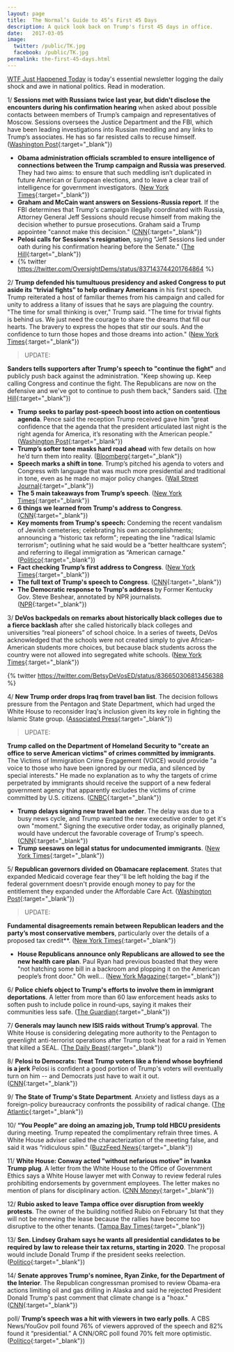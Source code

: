 ```yaml
---
layout: page
title:  The Normal’s Guide to 45’s First 45 Days
description: A quick look back on Trump's first 45 days in office.
date:   2017-03-05
image:
  twitter: /public/TK.jpg
  facebook: /public/TK.jpg
permalink: the-first-45-days.html
---
```


<p class="lead"><a href="{{ site.baseurl }}/">WTF Just Happened Today</a> is today's essential newsletter logging the daily shock and awe in national politics. Read in moderation.</p>


1/ **Sessions met with Russians twice last year, but didn't disclose the encounters during his confirmation hearing** when asked about possible contacts between members of Trump’s campaign and representatives of Moscow. Sessions oversees the Justice Department and the FBI, which have been leading investigations into Russian meddling and any links to Trump’s associates. He has so far resisted calls to recuse himself. ([Washington Post](https://www.washingtonpost.com/world/national-security/sessions-spoke-twice-with-russian-ambassador-during-trumps-presidential-campaign-justice-officials-say/2017/03/01/77205eda-feac-11e6-99b4-9e613afeb09f_story.html){:target="_blank"})

* **Obama administration officials scrambled to ensure intelligence of connections between the Trump campaign and Russia was preserved**. They had two aims: to ensure that such meddling isn’t duplicated in future American or European elections, and to leave a clear trail of intelligence for government investigators. ([New York Times](https://www.nytimes.com/2017/03/01/us/politics/obama-trump-russia-election-hacking.html){:target="_blank"})
* **Graham and McCain want answers on Sessions-Russia report**. If the FBI determines that Trump's campaign illegally coordinated with Russia, Attorney General Jeff Sessions should recuse himself from making the decision whether to pursue prosecutions. Graham said a Trump appointee "cannot make this decision." ([CNN](http://www.cnn.com/2017/03/01/politics/jeff-sessions-russia-reaction/){:target="_blank"})
* **Pelosi calls for Sessions's resignation**, saying "Jeff Sessions lied under oath during his confirmation hearing before the Senate." ([The Hill](http://thehill.com/blogs/blog-briefing-room/news/321938-pelosi-calls-on-sessions-to-resign){:target="_blank"})
* {% twitter https://twitter.com/OversightDems/status/837143744201764864 %}

2/ **Trump defended his tumultuous presidency and asked Congress to put aside its “trivial fights” to help ordinary Americans** in his first speech. Trump reiterated a host of familiar themes from his campaign and called for unity to address a litany of issues that he says are plaguing the country. "The time for small thinking is over," Trump said. "The time for trivial fights is behind us. We just need the courage to share the dreams that fill our hearts. The bravery to express the hopes that stir our souls. And the confidence to turn those hopes and those dreams into action." ([New York Times](https://www.nytimes.com/2017/02/28/us/politics/trump-address-congress.html){:target="_blank"})

> UPDATE:
>
**Sanders tells supporters after Trump's speech to "continue the fight"** and publicly push back against the administration. "Keep showing up. Keep calling Congress and continue the fight. The Republicans are now on the defensive and we've got to continue to push them back," Sanders said. ([The Hill](http://thehill.com/blogs/floor-action/senate/321725-sanders-to-supporters-after-trump-speech-continue-the-fight){:target="_blank"})

* **Trump seeks to parlay post-speech boost into action on contentious agenda**. Pence said the reception Trump received gave him “great confidence that the agenda that the president articulated last night is the right agenda for America, it’s resonating with the American people.” ([Washington Post](https://www.washingtonpost.com/powerpost/trump-seeks-to-parlay-post-speech-boost-into-action-on-contentious-agenda/2017/03/01/e09a382e-fe41-11e6-99b4-9e613afeb09f_story.html){:target="_blank"})
* **Trump’s softer tone masks hard road ahead** with few details on how he’d turn them into reality. ([Bloomberg](https://www.bloomberg.com/politics/articles/2017-03-01/trump-s-softer-tone-masks-hard-road-ahead-for-agenda-in-congress){:target="_blank"})
* **Speech marks a shift in tone**. Trump’s pitched his agenda to voters and Congress with language that was much more presidential and traditional in tone, even as he made no major policy changes. ([Wall Street Journal](https://www.wsj.com/articles/trump-speech-to-congress-marks-a-shift-in-tone-1488348312){:target="_blank"})
* **The 5 main takeaways from Trump’s speech**. ([New York Times](https://www.nytimes.com/2017/03/01/us/politics/takeaways-president-trump-speech-congress.html){:target="_blank"})
* **6 things we learned from Trump's address to Congress**. ([CNN](http://www.cnn.com/2017/03/01/politics/trump-address-congress-highlights/index.html){:target="_blank"})
* **Key moments from Trump's speech:** Condeming the recent vandalism of Jewish cemeteries; celebrating his own accomplishments; announcing a “historic tax reform"; repeating the line “radical Islamic terrorism"; outlining what he said would be a “better healthcare system”; and referring to illegal immigration as “American carnage." ([Politico](http://www.politico.com/story/2017/02/donald-trump-congress-speech-key-moments-235520){:target="_blank"})
* **Fact checking Trump’s first address to Congress**. ([New York Times](https://www.nytimes.com/interactive/2017/02/28/us/politics/fact-check-trump-congress-address.html){:target="_blank"})
* **The full text of Trump's speech to Congress**. ([CNN](http://www.cnn.com/2017/02/28/politics/donald-trump-speech-transcript-full-text/){:target="_blank"})
* **The Democratic response to Trump's address** by Former Kentucky Gov. Steve Beshear, annotated by NPR journalists. ([NPR](http://www.npr.org/2017/02/28/516829714/democratic-response-to-trumps-address-to-congress-annotated){:target="_blank"})

3/ **DeVos backpedals on remarks about historically black colleges due to a fierce backlash** after she called historically black colleges and universities “real pioneers” of school choice. In a series of tweets, DeVos acknowledged that the schools were not created simply to give African-American students more choices, but because black students across the country were not allowed into segregated white schools. ([New York Times](https://www.nytimes.com/2017/02/28/us/politics/betsy-devos-historically-black-colleges-statement.html){:target="_blank"})

{% twitter https://twitter.com/BetsyDeVosED/status/836650306813456388 %}

4/ **New Trump order drops Iraq from travel ban list**. The decision follows pressure from the Pentagon and State Department, which had urged the White House to reconsider Iraq's inclusion given its key role in fighting the Islamic State group. ([Associated Press](https://apnews.com/8844fb012b054fa484b93b921a9e8bb0){:target="_blank"})

> UPDATE:
>
**Trump called on the Department of Homeland Security to "create an office to serve American victims" of crimes committed by immigrants**. The Victims of Immigration Crime Engagement (VOICE) would provide "a voice to those who have been ignored by our media, and silenced by special interests." He made no explanation as to why the targets of crime perpetrated by immigrants should receive the support of a new federal government agency that apparently excludes the victims of crime committed by U.S. citizens. ([CNBC](http://www.cnbc.com/2017/02/28/trump-calls-for-new-government-agency-for-victims-of-crime-by-immigrants.html){:target="_blank"})
>

* **Trump delays signing new travel ban order**. The delay was due to a busy news cycle, and Trump wanted the new execeutive order to get it's own "moment." Signing the executive order today, as originally planned, would have undercut the favorable coverage of Trump's speech. ([CNN](http://www.cnn.com/2017/02/28/politics/trump-travel-ban-visa-holders/){:target="_blank"})
* **Trump seesaws on legal status for undocumented immigrants**. ([New York Times](https://www.nytimes.com/2017/03/01/us/politics/trump-undocumented-immigrants.html){:target="_blank"})

5/ **Republican governors divided on Obamacare replacement**. States that expanded Medicaid coverage fear they''ll be left holding the bag if the federal government doesn't provide enough money to pay for the entitlement they expanded under the Affordable Care Act. ([Washington Post](https://www.washingtonpost.com/news/powerpost/paloma/daily-202/2017/02/28/daily-202-republican-governors-divided-on-obamacare-replacement/58b4e423e9b69b1406c75cfb/){:target="_blank"})

> UPDATE:
>
**Fundamental disagreements remain between Republican leaders and the party’s most conservative members**, particularly over the details of a proposed tax credit**. ([New York Times](https://www.nytimes.com/2017/03/01/us/politics/affordable-care-act-health-care-trump.html){:target="_blank"})
>

* **House Republicans announce only Republicans are allowed to see the new health care plan**. Paul Ryan had previous boasted that they were "not hatching some bill in a backroom and plopping it on the American people’s front door." Oh well... ([New York Magazine](http://nymag.com/daily/intelligencer/2017/03/only-republicans-are-allowed-to-see-new-health-care-plan.html){:target="_blank"})

6/ **Police chiefs object to Trump's efforts to involve them in immigrant deportations**. A letter from more than 60 law enforcement heads asks to soften push to include police in round-ups, saying it makes their communities less safe. ([The Guardian](https://www.theguardian.com/us-news/2017/mar/01/police-chiefs-letter-trump-deportation-immigrants){:target="_blank"})

7/ **Generals may launch new ISIS raids without Trump’s approval**. The White House is considering delegating more authority to the Pentagon to greenlight anti-terrorist operations after Trump took heat for a raid in Yemen that killed a SEAL. ([The Daily Beast](http://www.thedailybeast.com/articles/2017/03/01/generals-may-launch-new-isis-raids-without-trump-s-ok.html){:target="_blank"})

8/ **Pelosi to Democrats: Treat Trump voters like a friend whose boyfriend is a jerk** Pelosi is confident a good portion of Trump's voters will eventually turn on him -- and Democrats just have to wait it out. ([CNN](http://www.cnn.com/2017/02/28/politics/nancy-pelosi-democrats-donald-trump/){:target="_blank"})

9/ **The State of Trump's State Department**. Anxiety and listless days as a foreign-policy bureaucracy confronts the possibility of radical change. ([The Atlantic](https://www.theatlantic.com/international/archive/2017/03/state-department-trump/517965/){:target="_blank"})

10/ **“You People” are doing an amazing job, Trump told HBCU presidents** during meeting. Trump repeated the complimentary refrain three times. A White House adviser called the characterization of the meeting false, and said it was “ridiculous spin." ([BuzzFeed News](https://www.buzzfeed.com/darrensands/you-people-are-doing-an-amazing-job-trump-told-hbcu-presiden){:target="_blank"})

11/ **White House: Conway acted "without nefarious motive" in Ivanka Trump plug**. A letter from the White House to the Office of Government Ethics says a White House lawyer met with Conway to review federal rules prohibiting endorsements by government employees. The letter makes no mention of plans for disciplinary action. ([CNN Money](http://money.cnn.com/2017/03/01/news/kellyanne-conway-ivanka-trump-white-house-letter/index.html){:target="_blank"})

12/ **Rubio asked to leave Tampa office over disruption from weekly protests**. The owner of the building notified Rubio on February 1st that they will not be renewing the lease because the rallies have become too disruptive to the other tenants. ([Tampa Bay Times](http://www.tampabay.com/news/politics/rubio-is-asked-to-leave-tampa-office-over-disruption-from-weekly-protests/2314829){:target="_blank"})

13/ **Sen. Lindsey Graham says he wants all presidential candidates to be required by law to release their tax returns, starting in 2020**. The proposal would include Donald Trump if the president seeks reelection. ([Politico](http://www.politico.com/story/2017/03/2020-candidates-tax-returns-lindsey-graham-235570){:target="_blank"})

14/ **Senate approves Trump's nominee, Ryan Zinke, for the Department of the Interior**. The Republican congressman promised to review Obama-era actions limiting oil and gas drilling in Alaska and said he rejected President Donald Trump's past comment that climate change is a "hoax." ([CNN](http://www.cnn.com/2017/03/01/politics/ryan-zinke-confirmation-vote-interior-secretary/){:target="_blank"})

poll/ **Trump’s speech was a hit with viewers in two early polls**. A CBS News/YouGov poll found 76% of viewers approved of the speech and 82% found it “presidential.” A CNN/ORC poll found 70% felt more optimistic. ([Politico](http://www.politico.com/story/2017/03/polls-trump-speech-congress-2017-235558){:target="_blank"})
